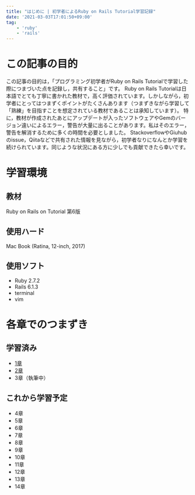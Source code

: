 ```yaml
---
title: "はじめに | 初学者によるRuby on Rails Tutorial学習記録"
date: '2021-03-03T17:01:50+09:00'
tag:
    - 'ruby'
    - 'rails'
---
```

# この記事の目的
この記事の目的は，「プログラミング初学者がRuby on Rails Tutorialで学習した際につまづいた点を記録し，共有すること」です。
Ruby on Rails Tutorialは日本語でとても丁寧に書かれた教材で，高く評価されています。しかしながら，初学者にとってはつまずくポイントがたくさんあります（つまずきながら学習して「熟練」を目指すことを想定されている教材であることは承知しています）。
特に，教材が作成されたあとにアップデートが入ったソフトウェアやGemのバージョン違いによるエラー，警告が大量に出ることがあります。私はそのエラー，警告を解消するために多くの時間を必要としました。
StackoverflowやGiuhubのissue，Qiitaなどで共有された情報を見ながら，初学者なりになんとか学習を続けられています。同じような状況にある方に少しでも貢献できたら幸いです。

# 学習環境
## 教材
Ruby on Rails on Tutorial 第6版
## 使用ハード
Mac Book (Ratina, 12-inch, 2017)
## 使用ソフト
* Ruby 2.7.2
* Rails 6.1.3
* terminal
* vim

# 各章でのつまずき
## 学習済み
* [1章](https://ebisenttt.github.io/blog/article/ruby_on_rails_tutorial_1/)
* [2章](https://ebisenttt.github.io/blog/article/ruby_on_rails_tutorial_2/)
* 3章（執筆中）
## これから学習予定
* 4章
* 5章
* 6章
* 7章
* 8章
* 9章
* 10章
* 11章
* 12章
* 13章
* 14章
